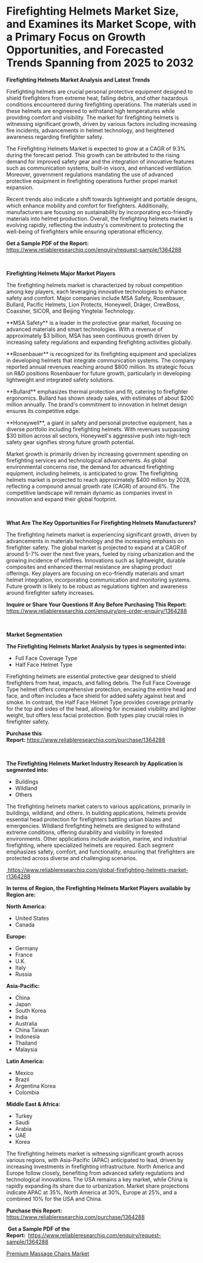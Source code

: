 <p><h1>Firefighting Helmets Market Size, and Examines its Market Scope, with a Primary Focus on Growth Opportunities, and Forecasted Trends Spanning from 2025 to 2032</h1></p><p><strong>Firefighting Helmets Market Analysis and Latest Trends</strong></p>
<p><p>Firefighting helmets are crucial personal protective equipment designed to shield firefighters from extreme heat, falling debris, and other hazardous conditions encountered during firefighting operations. The materials used in these helmets are engineered to withstand high temperatures while providing comfort and visibility. The market for firefighting helmets is witnessing significant growth, driven by various factors including increasing fire incidents, advancements in helmet technology, and heightened awareness regarding firefighter safety.</p><p>The Firefighting Helmets Market is expected to grow at a CAGR of 9.3% during the forecast period. This growth can be attributed to the rising demand for improved safety gear and the integration of innovative features such as communication systems, built-in visors, and enhanced ventilation. Moreover, government regulations mandating the use of advanced protective equipment in firefighting operations further propel market expansion.</p><p>Recent trends also indicate a shift towards lightweight and portable designs, which enhance mobility and comfort for firefighters. Additionally, manufacturers are focusing on sustainability by incorporating eco-friendly materials into helmet production. Overall, the firefighting helmets market is evolving rapidly, reflecting the industry's commitment to protecting the well-being of firefighters while ensuring operational efficiency.</p></p>
<p><strong>Get a Sample PDF of the Report:&nbsp;</strong> <a href="https://www.reliableresearchiq.com/enquiry/request-sample/1364288?utm_campaign=2713&utm_medium=2&utm_source=Github&utm_content=ia&utm_term=04042025&utm_id=firefighting-helmets">https://www.reliableresearchiq.com/enquiry/request-sample/1364288</a></p>
<p>&nbsp;</p>
<p><strong>Firefighting Helmets Major Market Players</strong></p>
<p><p>The firefighting helmets market is characterized by robust competition among key players, each leveraging innovative technologies to enhance safety and comfort. Major companies include MSA Safety, Rosenbauer, Bullard, Pacific Helmets, Lion Protects, Honeywell, Dräger, CrewBoss, Coaxsher, SICOR, and Beijing Yingtelai Technology.</p><p>**MSA Safety** is a leader in the protective gear market, focusing on advanced materials and smart technologies. With a revenue of approximately $3 billion, MSA has seen continuous growth driven by increasing safety regulations and expanding firefighting activities globally.</p><p>**Rosenbauer** is recognized for its firefighting equipment and specializes in developing helmets that integrate communication systems. The company reported annual revenues reaching around $800 million. Its strategic focus on R&D positions Rosenbauer for future growth, particularly in developing lightweight and integrated safety solutions.</p><p>**Bullard** emphasizes thermal protection and fit, catering to firefighter ergonomics. Bullard has shown steady sales, with estimates of about $200 million annually. The brand's commitment to innovation in helmet design ensures its competitive edge.</p><p>**Honeywell**, a giant in safety and personal protective equipment, has a diverse portfolio including firefighting helmets. With revenues surpassing $30 billion across all sectors, Honeywell's aggressive push into high-tech safety gear signifies strong future growth potential.</p><p>Market growth is primarily driven by increasing government spending on firefighting services and technological advancements. As global environmental concerns rise, the demand for advanced firefighting equipment, including helmets, is anticipated to grow. The firefighting helmets market is projected to reach approximately $400 million by 2028, reflecting a compound annual growth rate (CAGR) of around 6%. The competitive landscape will remain dynamic as companies invest in innovation and expand their global footprint.</p></p>
<p>&nbsp;</p>
<p><strong>What Are The Key Opportunities For Firefighting Helmets Manufacturers?</strong></p>
<p><p>The firefighting helmets market is experiencing significant growth, driven by advancements in materials technology and the increasing emphasis on firefighter safety. The global market is projected to expand at a CAGR of around 5-7% over the next five years, fueled by rising urbanization and the growing incidence of wildfires. Innovations such as lightweight, durable composites and enhanced thermal resistance are shaping product offerings. Key players are focusing on eco-friendly materials and smart helmet integration, incorporating communication and monitoring systems. Future growth is likely to be robust as regulations tighten and awareness around firefighter safety increases.</p></p>
<p><strong>Inquire or Share Your Questions If Any Before Purchasing This Report:</strong> <a href="https://www.reliableresearchiq.com/enquiry/pre-order-enquiry/1364288?utm_campaign=2713&utm_medium=2&utm_source=Github&utm_content=ia&utm_term=04042025&utm_id=firefighting-helmets">https://www.reliableresearchiq.com/enquiry/pre-order-enquiry/1364288</a></p>
<p>&nbsp;</p>
<p><strong>Market Segmentation</strong></p>
<p><strong>The Firefighting Helmets Market Analysis by types is segmented into:</strong></p>
<p><ul><li>Full Face Coverage Type</li><li>Half Face Helmet Type</li></ul></p>
<p><p>Firefighting helmets are essential protective gear designed to shield firefighters from heat, impacts, and falling debris. The Full Face Coverage Type helmet offers comprehensive protection, encasing the entire head and face, and often includes a face shield for added safety against heat and smoke. In contrast, the Half Face Helmet Type provides coverage primarily for the top and sides of the head, allowing for increased visibility and lighter weight, but offers less facial protection. Both types play crucial roles in firefighter safety.</p></p>
<p><strong>Purchase this Report:&nbsp;</strong><a href="https://www.reliableresearchiq.com/purchase/1364288?utm_campaign=2713&utm_medium=2&utm_source=Github&utm_content=ia&utm_term=04042025&utm_id=firefighting-helmets">https://www.reliableresearchiq.com/purchase/1364288</a></p>
<p>&nbsp;</p>
<p><strong>The Firefighting Helmets Market Industry Research by Application is segmented into:</strong></p>
<p><ul><li>Buildings</li><li>Wildland</li><li>Others</li></ul></p>
<p><p>The firefighting helmets market caters to various applications, primarily in buildings, wildland, and others. In building applications, helmets provide essential head protection for firefighters battling urban blazes and emergencies. Wildland firefighting helmets are designed to withstand extreme conditions, offering durability and visibility in forested environments. Other applications include aviation, marine, and industrial firefighting, where specialized helmets are required. Each segment emphasizes safety, comfort, and functionality, ensuring that firefighters are protected across diverse and challenging scenarios.</p></p>
<p><a href="https://www.reliableresearchiq.com/global-firefighting-helmets-market-r1364288?utm_campaign=2713&utm_medium=2&utm_source=Github&utm_content=ia&utm_term=04042025&utm_id=firefighting-helmets">&nbsp;https://www.reliableresearchiq.com/global-firefighting-helmets-market-r1364288</a></p>
<p><strong>In terms of Region, the Firefighting Helmets Market Players available by Region are:</strong></p>
<p>
    <p> <strong> North America: </strong>
        <ul>
            <li>United States</li>
            <li>Canada</li>
        </ul>
        </p> 
    <p> <strong> Europe: </strong>
        <ul>
            <li>Germany</li>
            <li>France</li>
            <li>U.K.</li>
            <li>Italy</li>
            <li>Russia</li>
        </ul>
        </p> 
    <p> <strong> Asia-Pacific: </strong>
        <ul>
            <li>China</li>
            <li>Japan</li>
            <li>South Korea</li>
            <li>India</li>
            <li>Australia</li>
            <li>China Taiwan</li>
            <li>Indonesia</li>
            <li>Thailand</li>
            <li>Malaysia</li>
        </ul>
        </p> 
    <p> <strong> Latin America: </strong>
        <ul>
            <li>Mexico</li>
            <li>Brazil</li>
            <li>Argentina Korea</li>
            <li>Colombia</li>
        </ul>
        </p> 
    <p> <strong> Middle East & Africa: </strong>
        <ul>
            <li>Turkey</li>
            <li>Saudi</li>
            <li>Arabia</li>
            <li>UAE</li>
            <li>Korea</li>
        </ul>
    </p>
    </p>
<p><p>The firefighting helmets market is witnessing significant growth across various regions, with Asia-Pacific (APAC) anticipated to lead, driven by increasing investments in firefighting infrastructure. North America and Europe follow closely, benefiting from advanced safety regulations and technological innovations. The USA remains a key market, while China is rapidly expanding its share due to urbanization. Market share projections indicate APAC at 35%, North America at 30%, Europe at 25%, and a combined 10% for the USA and China.</p></p>
<p><strong>Purchase this Report: </strong><a href="https://www.reliableresearchiq.com/purchase/1364288?utm_campaign=2713&utm_medium=2&utm_source=Github&utm_content=ia&utm_term=04042025&utm_id=firefighting-helmets">https://www.reliableresearchiq.com/purchase/1364288</a></p>
<p>&nbsp;<strong>Get a Sample PDF of the Report:&nbsp;&nbsp;</strong><a href="https://www.reliableresearchiq.com/enquiry/request-sample/1364288?utm_campaign=2713&utm_medium=2&utm_source=Github&utm_content=ia&utm_term=04042025&utm_id=firefighting-helmets">https://www.reliableresearchiq.com/enquiry/request-sample/1364288</a></p>
<p><strong></strong></p>
<p><p><a href="https://github.com/elitasvimal/Market-Research-Report-List-1/blob/main/premium-massage-chairs-market.md?utm_campaign=2713&utm_medium=2&utm_source=Github&utm_content=ia&utm_term=04042025&utm_id=firefighting-helmets">Premium Massage Chairs Market</a></p></p>